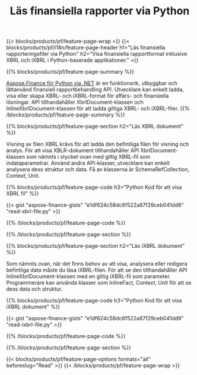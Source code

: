 ﻿---
title: Läs finansiella rapporter via Python
url: /sv/python-net/view/
description:  Python-kod för att visa finansiella rapporter i XBRL- och iXBRL-filer via Python-biblioteket.
---
{{< blocks/products/pf/feature-page-wrap >}}
{{< blocks/products/pf/i18n/feature-page-header h1="Läs finansiella rapporteringsfiler via Python" h2="Visa finansiella rapportformat inklusive XBRL och iXBRL i Python-baserade applikationer." >}}

{{% blocks/products/pf/feature-page-summary %}}

[Aspose.Finance för Python via .NET](https://products.aspose.com/finance/python-net/) är en funktionsrik, utbyggbar och lättanvänd finansiell rapportbehandling API. Utvecklare kan enkelt ladda, visa eller skapa XBRL- och iXBRL-format för affärs- och finansiella lösningar. API tillhandahåller XbrlDocument-klassen och InlineXbrlDocument-klassen för att ladda giltiga XBRL- och iXBRL-filer.
{{% /blocks/products/pf/feature-page-summary %}}

{{% blocks/products/pf/feature-page-section h2="Läs XBRL dokument" %}}

Visning av filen XBRL krävs för att ladda den befintliga filen för visning och analys. För att visa XBLR-dokument tillhandahåller API XbrlDocument-klassen som nämnts i stycket ovan med giltig XBRL-fil som indataparametrar. Använd andra API-klasser, utvecklare kan enkelt analysera dess struktur och data. Få av klasserna är SchemaRefCollection, Context, Unit.

{{% blocks/products/pf/feature-page-code h3="Python Kod för att visa XBRL fil" %}}

{{< gist "aspose-finance-gists" "e1df624c58dc6f522a87f29ceb041dd9" "read-xbrl-file.py" >}} 

{{% /blocks/products/pf/feature-page-code %}}

{{% /blocks/products/pf/feature-page-section %}}

{{% blocks/products/pf/feature-page-section h2="Läs iXBRL dokument" %}}

Som nämnts ovan, när det finns behov av att visa, analysera eller redigera befintliga data måste du läsa iXBRL-filen. För att se den tillhandahåller API InlineXbrlDocument-klassen med en giltig iXBRL-fil som parameter. Programmerare kan använda klasser som InlineFact, Context, Unit för att se dess data och struktur. 

{{% blocks/products/pf/feature-page-code h3="Python Kod för att visa iXBRL dokument" %}}

{{< gist "aspose-finance-gists" "e1df624c58dc6f522a87f29ceb041dd9" "read-ixbrl-file.py" >}}

{{% /blocks/products/pf/feature-page-code %}}

{{% /blocks/products/pf/feature-page-section %}}

{{< blocks/products/pf/feature-page-options formats="all" beforeslug="Read" >}}
{{< /blocks/products/pf/feature-page-wrap >}}